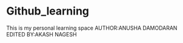 # Github_learning
This is my personal learning space
AUTHOR:ANUSHA DAMODARAN
EDITED BY:AKASH NAGESH

